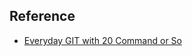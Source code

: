 



Reference
---------
* [Everyday GIT with 20 Command or So](https://www.kernel.org/pub/software/scm/git/docs/everyday.html)
